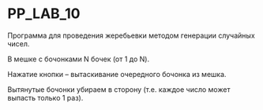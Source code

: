 # PP_LAB_10

Программа для проведения жеребьевки методом генерации случайных чисел.

В мешке с бочонками N бочек (от 1 до N).

Нажатие кнопки – вытаскивание очередного бочонка из мешка.

Вытянутые бочонки убираем в сторону (т.е. каждое число может выпасть только 1 раз).
